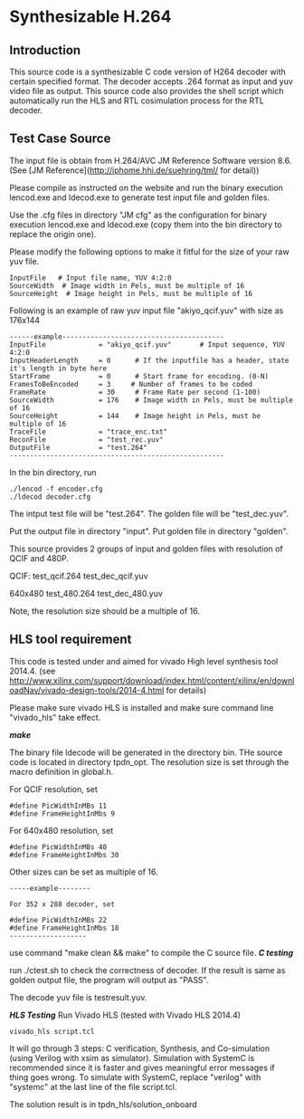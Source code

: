 Synthesizable H.264
===================

Introduction
------------

This source code is a synthesizable C code version of H264 decoder with certain specified format. The decoder accepts .264 format as input and yuv video file as output.
This source code also provides the shell script which automatically run the HLS and RTL cosimulation process for the RTL decoder.


Test Case Source
----------------
The input file is obtain from H.264/AVC JM Reference Software version 8.6. (See [JM Reference](http://iphome.hhi.de/suehring/tml/ for detail))

Please compile as instructed on the website and run the binary execution lencod.exe and ldecod.exe to generate test input file and golden files.

Use the .cfg files in directory "JM cfg" as the configuration for binary execution lencod.exe and ldecod.exe (copy them into the bin directory to replace the origin one).

Please modify the following options to make it fitful for the size of your raw yuv file.

```
InputFile   # Input file name, YUV 4:2:0
SourceWidth  # Image width in Pels, must be multiple of 16
SourceHeight  # Image height in Pels, must be multiple of 16
```


Following is an example of raw yuv input file "akiyo_qcif.yuv" with size as 176x144 
```
------example----------------------------------------
InputFile             = "akiyo_qcif.yuv"       # Input sequence, YUV 4:2:0
InputHeaderLength     = 0      # If the inputfile has a header, state it's length in byte here 
StartFrame            = 0      # Start frame for encoding. (0-N)
FramesToBeEncoded     = 3     # Number of frames to be coded
FrameRate             = 30	   # Frame Rate per second (1-100)
SourceWidth           = 176    # Image width in Pels, must be multiple of 16
SourceHeight          = 144    # Image height in Pels, must be multiple of 16
TraceFile             = "trace_enc.txt"
ReconFile             = "test_rec.yuv"
OutputFile            = "test.264"
-----------------------------------------------------
```

In the bin directory, run 
```
./lencod -f encoder.cfg
./ldecod decoder.cfg
```

The intput test file will be "test.264".
The golden file will be "test_dec.yuv".

Put the output file in directory "input".
Put golden file in directory "golden".

This source provides 2 groups of input and golden files with resolution of QCIF and 480P.

QCIF:
test_qcif.264
test_dec_qcif.yuv

640x480
test_480.264
test_dec_480.yuv

Note, the resolution size should be a multiple of 16.


HLS tool requirement
--------------------
This code is tested under and aimed for vivado High level synthesis tool 2014.4.  (see http://www.xilinx.com/support/download/index.html/content/xilinx/en/downloadNav/vivado-design-tools/2014-4.html for details)

Please make sure vivado HLS is installed and make sure command line "vivado_hls" take effect.

***make***

The binary file ldecode will be generated in the directory bin.
THe source code is located in directory tpdn_opt. 
The resolution size is set through the macro definition in global.h.


For QCIF resolution, set 
```
#define PicWidthInMBs 11
#define FrameHeightInMbs 9
```
For 640x480 resolution, set 
```
#define PicWidthInMBs 40
#define FrameHeightInMbs 30
```

Other sizes can be set as multiple of 16.
```
-----example--------

For 352 x 288 decoder, set 

#define PicWidthInMBs 22
#define FrameHeightInMbs 18
-------------------
```

use command "make clean && make" to compile the C source file.
***C testing***

run ./ctest.sh to check the correctness of decoder.
If the result is same as golden output file, the program will output as "PASS".

The decode yuv file is testresult.yuv.

***HLS Testing***
Run Vivado HLS (tested with Vivado HLS 2014.4)
```
vivado_hls script.tcl
```

It will go through 3 steps: C verification, Synthesis, and Co-simulation
(using Verilog with xsim as simulator). Simulation with SystemC is recommended
since it is faster and gives meaningful error messages if thing goes wrong.
To simulate with SystemC, replace "verilog" with "systemc" at the last line
of the file script.tcl.

The solution result is in tpdn_hls/solution_onboard
